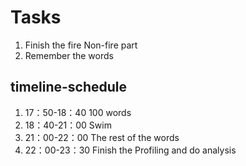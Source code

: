 # Tasks
1. Finish the fire Non-fire part
2. Remember the words

## timeline-schedule
1. 17：50-18：40 100 words
2. 18：40-21：00 Swim
3. 21：00-22：00 The rest of the words
4. 22：00-23：30 Finish the Profiling and do analysis

